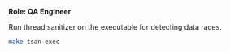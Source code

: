 **Role: QA Engineer**

Run thread sanitizer on the executable for detecting data races.

```bash
make tsan-exec
```